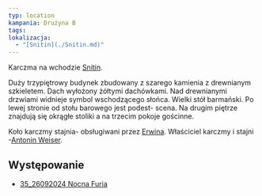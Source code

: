 ```yaml
---
typ: location
kampania: Drużyna B
tags: 
lokalizacja:
  - "[Snitin](./Snitin.md)"
---
```


Karczma na wchodzie [Snitin](./Snitin.md).

Duży trzypiętrowy budynek zbudowany z szarego kamienia z drewnianym szkieletem. Dach wyłożony żółtymi dachówkami. Nad drewnianymi drzwiami widnieje symbol wschodzącego słońca.
Wielki stół barmański. Po lewej stronie od stołu barowego jest podest- scena. Na drugim piętrze znajdują się okrągłe stoliki a na trzecim pokoje gościnne. 

Koło karczmy stajnia- obsługiwani przez [Erwina](Erwin%20Weiser.md). Właściciel karczmy i stajni -[Antonin Weiser](../NPC/Antonin%20Weiser.md).

## Występowanie
- [35_26092024 Nocna Furia](../sesje/35_26092024%20Nocna%20Furia.md)

